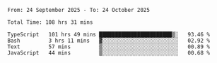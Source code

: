 <!--START_SECTION:waka-->

```abap
From: 24 September 2025 - To: 24 October 2025

Total Time: 108 hrs 31 mins

TypeScript   101 hrs 49 mins ███████████████████████▒░   93.46 %
Bash         3 hrs 11 mins   ▓░░░░░░░░░░░░░░░░░░░░░░░░   02.92 %
Text         57 mins         ▒░░░░░░░░░░░░░░░░░░░░░░░░   00.89 %
JavaScript   44 mins         ▒░░░░░░░░░░░░░░░░░░░░░░░░   00.68 %
```

<!--END_SECTION:waka-->
